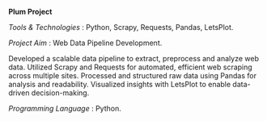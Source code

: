 **Plum Project**

*Tools & Technologies* : Python, Scrapy, Requests, Pandas, LetsPlot.

*Project Aim* : Web Data Pipeline Development.

Developed a scalable data pipeline to extract, preprocess and analyze web data. Utilized Scrapy and Requests for automated, efficient web scraping across multiple sites. Processed and structured raw data using Pandas for analysis and readability. Visualized insights with LetsPlot to enable data-driven decision-making.

*Programming Language* : Python.
